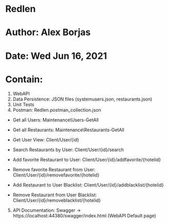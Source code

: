 # Redlen
# Author: Alex Borjas
# Date: Wed Jun 16, 2021

# Contain:
1. WebAPI
2. Data Persistence: JSON files (systemusers.json, restaurants.json)
3. Unit Tests
4. Postman: Redlen.postman_collection.json
- Get all Users: Maintenance\Users-GetAll
- Get all Restaurants: Maintenance\Restaurants-GetAll

- Get User View: Client/User/{id}
- Search Restaurants by User: Client/User/{id}/search
- Add favorite Restaurant to User: Client/User/{id}/addfavorite/{hotelid}
- Remove favorite Restaurant from User: Client/User/{id}/removefavorite/{hotelid}
- Add Restaurant to User Blacklist: Client/User/{id}/addblacklist/{hotelid}
- Remove Restaurant from User Blacklist: Client/User/{id}/removeblacklist/{hotelid}

5. API Documentation: Swagger -> https://localhost:44380/swagger/index.html (WebAPI Default page)
